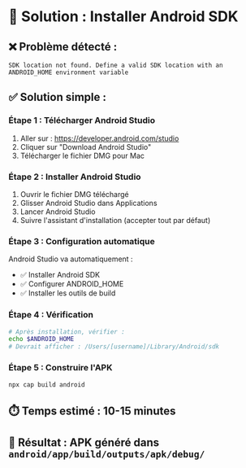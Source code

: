 # 🔧 Solution : Installer Android SDK

## ❌ **Problème détecté :**
```
SDK location not found. Define a valid SDK location with an ANDROID_HOME environment variable
```

## ✅ **Solution simple :**

### **Étape 1 : Télécharger Android Studio**
1. Aller sur : https://developer.android.com/studio
2. Cliquer sur "Download Android Studio"
3. Télécharger le fichier DMG pour Mac

### **Étape 2 : Installer Android Studio**
1. Ouvrir le fichier DMG téléchargé
2. Glisser Android Studio dans Applications
3. Lancer Android Studio
4. Suivre l'assistant d'installation (accepter tout par défaut)

### **Étape 3 : Configuration automatique**
Android Studio va automatiquement :
- ✅ Installer Android SDK
- ✅ Configurer ANDROID_HOME
- ✅ Installer les outils de build

### **Étape 4 : Vérification**
```bash
# Après installation, vérifier :
echo $ANDROID_HOME
# Devrait afficher : /Users/[username]/Library/Android/sdk
```

### **Étape 5 : Construire l'APK**
```bash
npx cap build android
```

## ⏱️ **Temps estimé :** 10-15 minutes

## 🎯 **Résultat :** APK généré dans `android/app/build/outputs/apk/debug/`